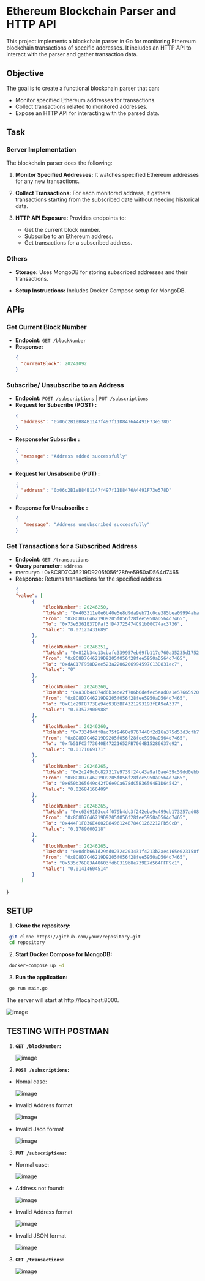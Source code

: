# Ethereum Blockchain Parser and HTTP API

This project implements a blockchain parser in Go for monitoring Ethereum blockchain transactions of specific addresses. It includes an HTTP API to interact with the parser and gather transaction data.

## Objective

The goal is to create a functional blockchain parser that can:

- Monitor specified Ethereum addresses for transactions.
- Collect transactions related to monitored addresses.
- Expose an HTTP API for interacting with the parsed data.

## Task

### Server Implementation

The blockchain parser does the following:

1. **Monitor Specified Addresses:** It watches specified Ethereum addresses for any new transactions.

2. **Collect Transactions:** For each monitored address, it gathers transactions starting from the subscribed date without needing historical data.

3. **HTTP API Exposure:** Provides endpoints to:
   - Get the current block number.
   - Subscribe to an Ethereum address.
   - Get transactions for a subscribed address.

### Others

- **Storage:** Uses MongoDB for storing subscribed addresses and their transactions.

- **Setup Instructions:** Includes Docker Compose setup for MongoDB.

## APIs

### Get Current Block Number

- **Endpoint:** `GET /blockNumber`
- **Response:**
  ```json
  {
    "currentBlock": 20241092
  }

### Subscribe/ Unsubscribe to an Address

- **Endpoint:** `POST /subscriptions` | `PUT /subscriptions`
- **Request for Subscribe (POST) :**
  ```json
  {
    "address": "0x06c2B1eB84B1147f497f11D8476A4491F73e578D"
  }
- **Responsefor Subscribe :**
  ```json
  {
    "message": "Address added successfully"
  }
- **Request for Unsubscribe (PUT) :**
  ```json
  {
    "address": "0x06c2B1eB84B1147f497f11D8476A4491F73e578D"
  }
- **Response for Unsubscribe :**
  ```json
  {
     "message": "Address unsubscribed successfully"
  }

### Get Transactions for a Subscribed Address

- **Endpoint:** `GET /transactions`
- **Query parameter:** `address`
- mercuryo : 0x8C8D7C46219D9205f056f28fee5950aD564d7465
- **Response:** Returns transactions for the specified address
  ```json
  {
  "value": [
        {
            "BlockNumber": 20246250,
            "TxHash": "0x403311e0e6b40e5e8d9da9eb71c0ce385bea09994aba0fd17a489fff612ad20d",
            "From": "0x8C8D7C46219D9205f056f28fee5950aD564d7465",
            "To": "0x73e5361E37DFaf3fD47725474C91b00C74ac3736",
            "Value": "0.07123431689"
        },
        {
            "BlockNumber": 20246251,
            "TxHash": "0x812b34c13cbafc339957eb69fb117e760a35235d17527ff1a8f28bce54f189a5",
            "From": "0x8C8D7C46219D9205f056f28fee5950aD564d7465",
            "To": "0xdAC17F958D2ee523a2206206994597C13D831ec7",
            "Value": "0"
        },
        {
            "BlockNumber": 20246260,
            "TxHash": "0xa30b4c074d6b34de2f706b6defec5ead0a1e57665920551cd852cdb8f24fd65c",
            "From": "0x8C8D7C46219D9205f056f28fee5950aD564d7465",
            "To": "0xC1c29F8773Ee94c93B3BF4321293193fEA9eA337",
            "Value": "0.03572900988"
        },
        {
            "BlockNumber": 20246260,
            "TxHash": "0x733494ff8ac75f9460e9767440f2d16a375d53d3cfb7cbe987a2ab10492a674c",
            "From": "0x8C8D7C46219D9205f056f28fee5950aD564d7465",
            "To": "0xfb51FC3f73640E47221652FB7064B15286637e92",
            "Value": "0.0171069171"
        },
        {
            "BlockNumber": 20246265,
            "TxHash": "0x2c249c0c827317e9739f24c43a9af0ae459c59dd0ebbc90c8d0d2af6e1c61e48",
            "From": "0x8C8D7C46219D9205f056f28fee5950aD564d7465",
            "To": "0x650b365649c42fD6e9Ca678dC5B36594E1D64542",
            "Value": "0.02684166409"
        },
        {
            "BlockNumber": 20246265,
            "TxHash": "0xc63d9103cc4f079b4dc3f242eba9c499cb173257ad083b9d105c9849fddb0474",
            "From": "0x8C8D7C46219D9205f056f28fee5950aD564d7465",
            "To": "0x444F1F036E4002B8496124B784C1262212Fb5CcD",
            "Value": "0.1789000218"
        },
        {
            "BlockNumber": 20246265,
            "TxHash": "0x0ddb661d29dd0232c203431f4213b2ae4165e023158f3a2a4c0cf56ec30e5179",
            "From": "0x8C8D7C46219D9205f056f28fee5950aD564d7465",
            "To": "0x535c76D83A40603fdbC319b8e739E7d564FFF9c1",
            "Value": "0.01414604514"
        }
    ]
}

## SETUP

1. **Clone the repository:**
  ```bash
   git clone https://github.com/your/repository.git
   cd repository
  ```

2. **Start Docker Compose for MongoDB:**
  ```bash
   docker-compose up -d
  ```
3. **Run the application:**
  ```bash
   go run main.go
  ```
The server will start at http://localhost:8000.

![image](https://github.com/nesgnas/serverETH/assets/90855639/4f2c9370-0242-46e7-bb12-3a6476d87deb)


## TESTING WITH POSTMAN

1. **`GET /blockNumber`:**

   ![image](https://github.com/nesgnas/serverETH/assets/90855639/81d6e9d0-d18e-4e7c-9e69-42bb377eb539)

2. **`POST /subscriptions`:**
- Nomal case:

  ![image](https://github.com/nesgnas/serverETH/assets/90855639/d12a6dd1-28d5-4e76-a2f5-777ee2c8217d)
- Invalid Address format

  ![image](https://github.com/nesgnas/serverETH/assets/90855639/618a38fa-4e35-4793-9332-baa8c07de109)
- Invalid Json format

  ![image](https://github.com/nesgnas/serverETH/assets/90855639/9e9ed714-fb82-48ef-b5f8-ccc1618558d5)

3. **`PUT /subscriptions`:**
- Normal case:

  ![image](https://github.com/nesgnas/serverETH/assets/90855639/07c4c940-98da-450c-95e3-ee0da15fe782)
- Address not found:

  ![image](https://github.com/nesgnas/serverETH/assets/90855639/0ecdfa8d-781c-48b3-8fca-1a79b16b9e37)
- Invalid Address format

  ![image](https://github.com/nesgnas/serverETH/assets/90855639/47ac9189-3d74-47c4-948d-0d93d1b073e7)
- Invalid JSON format

  ![image](https://github.com/nesgnas/serverETH/assets/90855639/eb1e28a5-2359-4f4d-aba1-47907b97b286)

3. **`GET /transactions`:**

   ![image](https://github.com/nesgnas/serverETH/assets/90855639/ad1f72a7-f024-40eb-a29a-a30fc24df63a)



